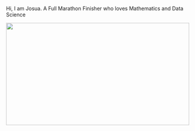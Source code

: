 Hi, I am Josua. A Full Marathon Finisher who loves Mathematics and Data Science
<p>
<img src="https://camo.githubusercontent.com/c9ae0030225c07d10320982d3f634d984c8e68545a741ffb0807524c6f1db3fd/68747470733a2f2f616e616c7974696373696e73696768742e622d63646e2e6e65742f77702d636f6e74656e742f75706c6f6164732f323032302f30332f41495f416e696d617465642e6769663f7261773d74727565"
  alt=""width="500" height="280">
</p>
